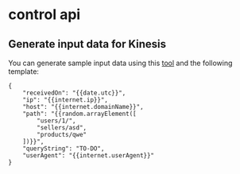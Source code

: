 # control api

## Generate input data for Kinesis

You can generate sample input data using this [tool](https://github.com/awslabs/amazon-kinesis-data-generator) and the following template:

	{
		"receivedOn": "{{date.utc}}",
		"ip": "{{internet.ip}}",
		"host": "{{internet.domainName}}",
		"path": "{{random.arrayElement([
			"users/1/",
			"sellers/asd",
			"products/qwe"
		])}}",
		"queryString": "TO-DO",
		"userAgent": "{{internet.userAgent}}"
	}